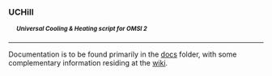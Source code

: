 ### UCHill
&#160;&#160;&#160;&#160;**<em><sup>Universal Cooling & Heating script for OMSI 2</sup></em>**
***
Documentation is to be found primarily in the [docs](./docs/table_of_contents.md) folder, with some complementary information residing at the [wiki](https://github.com/unorthodox-paradox/omsi-2_uchill/wiki).
